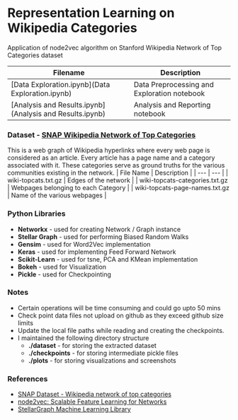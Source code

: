# Representation Learning on Wikipedia Categories
Application of node2vec algorithm on Stanford Wikipedia Network of Top Categories dataset

| Filename | Description |
| --- | --- |
| [Data Exploration.ipynb](Data Exploration.ipynb) | Data Preprocessing and Exploration notebook |
| [Analysis and Results.ipynb](Analysis and Results.ipynb) | Analysis and Reporting notebook |

###  Dataset - [SNAP Wikipedia Network of Top Categories](https://snap.stanford.edu/data/wiki-topcats.html)
This is a web graph of Wikipedia hyperlinks where every web page is considered as an article. Every article has a page name and a category associated with it. These categories serve as ground truths for the various communities existing in the network. 
| File Name | Description |
| --- | --- |
| wiki-topcats.txt.gz | Edges of the network |
| wiki-topcats-categories.txt.gz | Webpages belonging to each Category |
| wiki-topcats-page-names.txt.gz | Name of the various webpages |

### Python Libraries 
- **Networkx** - used for creating Network / Graph instance
- **Stellar Graph** - used for performing Biased Random Walks
- **Gensim** - used for Word2Vec implementation
- **Keras** - used for implementing Feed Forward Network
- **Scikit-Learn** - used for tsne, PCA and KMean implementation
- **Bokeh** - used for Visualization
- **Pickle** - used for Checkpointing

### Notes
- Certain operations will be time consuming and could go upto 50 mins
- Check point data files not upload on github as they exceed github size limits
- Update the local file paths while reading and creating the checkpoints. 
- I maintained the following directory structure
    - **./dataset** - for storing the extracted dataset
    - **./checkpoints** - for storing intermediate pickle files
    - **./plots** - for storing visualizations and screenshots 

### References 
- [SNAP Dataset - Wikipedia network of top categories](https://snap.stanford.edu/data/wiki-topcats.html)
- [node2vec: Scalable Feature Learning for Networks](https://cs.stanford.edu/~jure/pubs/node2vec-kdd16.pdf)
- [StellarGraph Machine Learning Library](https://stellargraph.readthedocs.io/en/stable/README.html)
